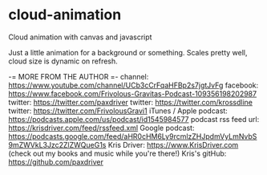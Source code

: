 # cloud-animation
Cloud animation with canvas and javascript

Just a little animation for a background or something. Scales pretty well, cloud size is dynamic on refresh.

-= MORE FROM THE AUTHOR =-
channel: https://www.youtube.com/channel/UCb3cCrFqaHFBp2s7jgtJvFg
facebook: https://www.facebook.com/Frivolous-Gravitas-Podcast-109356198202987
twitter: https://twitter.com/paxdriver
twitter: https://twitter.com/krossdline
twitter: https://twitter.com/FrivolousGravi1
iTunes / Apple podcast: https://podcasts.apple.com/us/podcast/id1545984577
podcast rss feed url: https://krisdriver.com/feed/rssfeed.xml
Google podcast: https://podcasts.google.com/feed/aHR0cHM6Ly9rcmlzZHJpdmVyLmNvbS9mZWVkL3Jzc2ZlZWQueG1s
Kris Driver: https://www.KrisDriver.com (check out my books and music while you're there!)
Kris's gitHub: https://github.com/paxdriver
